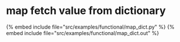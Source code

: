 # map fetch value from dictionary

{% embed include file="src/examples/functional/map_dict.py" %}
{% embed include file="src/examples/functional/map_dict.out" %}



